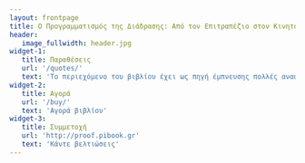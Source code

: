 ```yaml
---
layout: frontpage
title: Ο Προγραμματισμός της Διάδρασης: Από τον Επιτραπέζιο στον Κινητό και Διάχυτο Υπολογισμό
header:
   image_fullwidth: header.jpg
widget-1:
   title: Παραθέσεις
   url: '/quotes/'
   text: 'Το περιεχόμενο του βιβλίου έχει ως πηγή έμπνευσης πολλές αναφορές από σημαντικούς ανθρώπους'
widget-2:
   title: Αγορά
   url: '/buy/'
   text: 'Αγορά βιβλίου'
widget-3:
   title: Συμμετοχή
   url: 'http://proof.pibook.gr'
   text: 'Κάντε βελτιώσεις'
---
```

